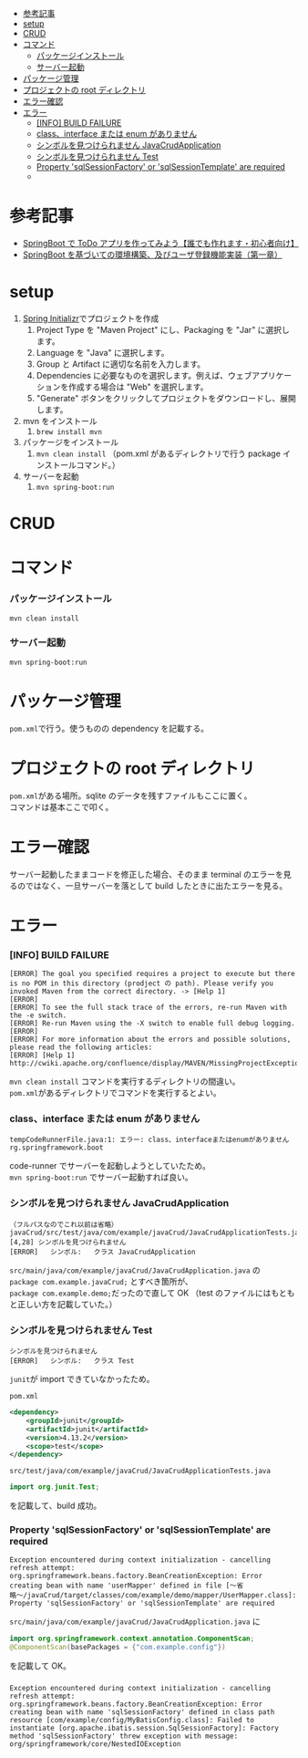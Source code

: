 <!-- TOC -->

- [参考記事](#参考記事)
- [setup](#setup)
- [CRUD](#crud)
- [コマンド](#コマンド)
  - [パッケージインストール](#パッケージインストール)
  - [サーバー起動](#サーバー起動)
- [パッケージ管理](#パッケージ管理)
- [プロジェクトの root ディレクトリ](#プロジェクトの-root-ディレクトリ)
- [エラー確認](#エラー確認)
- [エラー](#エラー)
  - [\[INFO\] BUILD FAILURE](#info-build-failure)
  - [class、interface または enum がありません](#classinterface-または-enum-がありません)
  - [シンボルを見つけられません JavaCrudApplication](#シンボルを見つけられません-javacrudapplication)
  - [シンボルを見つけられません Test](#シンボルを見つけられません-test)
  - [Property 'sqlSessionFactory' or 'sqlSessionTemplate' are required](#property-sqlsessionfactory-or-sqlsessiontemplate-are-required)
  - [](#)

<!-- /TOC -->

# 参考記事

- [SpringBoot で ToDo アプリを作ってみよう【誰でも作れます・初心者向け】](https://qiita.com/toki_dev/items/f9fcdf7d65f3a8ab0f23)
- [SpringBoot を基づいての環境構築、及びユーザ登録機能実装（第一章）](https://qiita.com/rigenkichi/items/e033bc4aac724804c58e)

# setup

1. [Spring Initializr](https://start.spring.io/)でプロジェクトを作成
   1. Project Type を "Maven Project" にし、Packaging を "Jar" に選択します。
   2. Language を "Java" に選択します。
   3. Group と Artifact に適切な名前を入力します。
   4. Dependencies に必要なものを選択します。例えば、ウェブアプリケーションを作成する場合は "Web" を選択します。
   5. "Generate" ボタンをクリックしてプロジェクトをダウンロードし、展開します。
2. mvn をインストール
   1. `brew install mvn`
3. パッケージをインストール
   1. `mvn clean install` （pom.xml があるディレクトリで行う package インストールコマンド。）
4. サーバーを起動
   1. `mvn spring-boot:run`

# CRUD

# コマンド

### パッケージインストール

```
mvn clean install
```

### サーバー起動

```
mvn spring-boot:run
```

# パッケージ管理

`pom.xml`で行う。使うものの dependency を記載する。

# プロジェクトの root ディレクトリ

`pom.xml`がある場所。sqlite のデータを残すファイルもここに置く。  
コマンドは基本ここで叩く。

# エラー確認

サーバー起動したままコードを修正した場合、そのまま terminal のエラーを見るのではなく、一旦サーバーを落として build したときに出たエラーを見る。

# エラー

### [INFO] BUILD FAILURE

```
[ERROR] The goal you specified requires a project to execute but there is no POM in this directory (prodject の path). Please verify you invoked Maven from the correct directory. -> [Help 1]
[ERROR]
[ERROR] To see the full stack trace of the errors, re-run Maven with the -e switch.
[ERROR] Re-run Maven using the -X switch to enable full debug logging.
[ERROR]
[ERROR] For more information about the errors and possible solutions, please read the following articles:
[ERROR] [Help 1] http://cwiki.apache.org/confluence/display/MAVEN/MissingProjectException
```

`mvn clean install` コマンドを実行するディレクトリの間違い。  
`pom.xml`があるディレクトリでコマンドを実行するとよい。

### class、interface または enum がありません

```
tempCodeRunnerFile.java:1: エラー: class、interfaceまたはenumがありません
rg.springframework.boot
```

code-runner でサーバーを起動しようとしていたため。  
`mvn spring-boot:run` でサーバー起動すれば良い。

### シンボルを見つけられません JavaCrudApplication

```
（フルパスなのでこれ以前は省略）javaCrud/src/test/java/com/example/javaCrud/JavaCrudApplicationTests.java:[4,28] シンボルを見つけられません
[ERROR]   シンボル:   クラス JavaCrudApplication
```

`src/main/java/com/example/javaCrud/JavaCrudApplication.java`
の  
`package com.example.javaCrud;` とすべき箇所が、  
`package com.example.demo;`だったので直して OK
（test のファイルにはもともと正しい方を記載していた。）

### シンボルを見つけられません Test

```
シンボルを見つけられません
[ERROR]   シンボル:   クラス Test
```

`junit`が import できていなかったため。

`pom.xml`

```xml
<dependency>
	<groupId>junit</groupId>
	<artifactId>junit</artifactId>
	<version>4.13.2</version>
	<scope>test</scope>
</dependency>
```

`src/test/java/com/example/javaCrud/JavaCrudApplicationTests.java`

```java
import org.junit.Test;
```

を記載して、build 成功。

### Property 'sqlSessionFactory' or 'sqlSessionTemplate' are required

```
Exception encountered during context initialization - cancelling refresh attempt: org.springframework.beans.factory.BeanCreationException: Error creating bean with name 'userMapper' defined in file [〜省略〜/javaCrud/target/classes/com/example/demo/mapper/UserMapper.class]: Property 'sqlSessionFactory' or 'sqlSessionTemplate' are required
```

`src/main/java/com/example/javaCrud/JavaCrudApplication.java`
に

```java
import org.springframework.context.annotation.ComponentScan;
@ComponentScan(basePackages = {"com.example.config"})
```

を記載して OK。

###

```
Exception encountered during context initialization - cancelling refresh attempt: org.springframework.beans.factory.BeanCreationException: Error creating bean with name 'sqlSessionFactory' defined in class path resource [com/example/config/MyBatisConfig.class]: Failed to instantiate [org.apache.ibatis.session.SqlSessionFactory]: Factory method 'sqlSessionFactory' threw exception with message: org/springframework/core/NestedIOException
```
